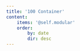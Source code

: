 ```yaml
---
title: '100 Container'
content:
    items: '@self.modular'
    order:
        by: date
        dir: desc
---
```


															
			
			